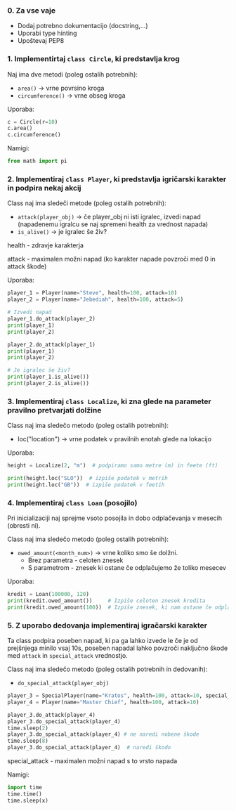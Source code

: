 ### 0. Za vse vaje
* Dodaj potrebno dokumentacijo (docstring,...)
* Uporabi type hinting
* Upoštevaj PEP8

### 1. Implementirtaj `class Circle`, ki predstavlja krog 
Naj ima dve metodi (poleg ostalih potrebnih):
  - `area()` -> vrne povrsino kroga
  - `circumference()` -> vrne obseg kroga

Uporaba:
```python
c = Circle(r=10)
c.area()
c.circumference()
```
Namigi:
```python
from math import pi
```


### 2. Implementiraj `class Player`, ki predstavlja igričarski karakter in podpira nekaj akcij
Class naj ima sledeči metode (poleg ostalih potrebnih):
- `attack(player_obj)` -> če player_obj ni isti igralec, izvedi napad (napadenemu igralcu se naj spremeni health za vrednost napada)
- `is_alive()` -> je igralec še živ?

health - zdravje karakterja

attack - maximalen možni napad (ko karakter napade povzroči med 0 in attack škode)

Uporaba:
```python
player_1 = Player(name="Steve", health=100, attack=10)
player_2 = Player(name="Jebediah", health=100, attack=5)

# Izvedi napad
player_1.do_attack(player_2)
print(player_1)
print(player_2)

player_2.do_attack(player_1)
print(player_1)
print(player_2)

# Je igralec še živ?
print(player_1.is_alive())
print(player_2.is_alive())
```

### 3. Implementiraj `class Localize`, ki zna glede na parameter pravilno pretvarjati dolžine
Class naj ima sledečo metodo (poleg ostalih potrebnih):
   - loc("location") -> vrne podatek v pravilnih enotah glede na lokacijo
   
Uporaba:
```python
height = Localize(2, "m")  # podpiramo samo metre (m) in feete (ft)

print(height.loc("SLO"))  # izpiše podatek v metrih 
print(height.loc("GB"))  # izpiše podatek v feetih
```

### 4. Implementiraj `class Loan` (posojilo)
Pri inicializaciji naj sprejme vsoto posojila in dobo odplačevanja v mesecih (obresti ni).

Class naj ima sledečo metodo (poleg ostalih potrebnih):
- `owed_amount(<month_num>)` -> vrne koliko smo še dolžni. 
  - Brez parametra - celoten znesek
  - S parametrom - znesek ki ostane če odplačujemo že toliko mesecev
  
Uporaba:
```python
kredit = Loan(100000, 120)
print(kredit.owed_amount())     # Izpiše celoten znesek kredita
print(kredit.owed_amount(100))  # Izpiše znesek, ki nam ostane če odplačujemo 100 mesecev
```

### 5. Z uporabo dedovanja implementiraj igračarski karakter
Ta class podpira poseben napad, ki pa ga lahko izvede le če je od prejšnjega minilo vsaj 10s, poseben napadal lahko povzroči naključno škode med `attack` in `special_attack` vrednostjo.

Class naj ima sledečo metodo (poleg ostalih potrebnih in dedovanih): 
- `do_special_attack(player_obj)`

```python
player_3 = SpecialPlayer(name="Kratos", health=100, attack=10, special_attack=15)
player_4 = Player(name="Master Chief", health=100, attack=10)

player_3.do_attack(player_4)
player_3.do_special_attack(player_4)
time.sleep(2)
player_3.do_special_attack(player_4) # ne naredi nobene škode
time.sleep(8)
player_3.do_special_attack(player_4)  # naredi škodo

```

special_attack - maximalen možni napad s to vrsto napada

Namigi:
```python
import time
time.time()
time.sleep(x)
````